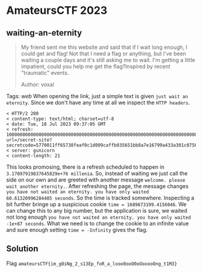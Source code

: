 # AmateursCTF 2023

## waiting-an-eternity

> My friend sent me this website and said that if I wait long enough, I could get and flag! Not that I need a flag or anything, but I've been waiting a couple days and it's still asking me to wait. I'm getting a little impatient, could you help me get the flag?Inspired by recent "traumatic" events.
>
>  Author: voxal
>

Tags: _web_
When opening the link, just a simple text is given `just wait an eternity`. Since we don't have any time at all we inspect the `HTTP headers`. 

```
< HTTP/2 200
< content-type: text/html; charset=utf-8
< date: Tue, 18 Jul 2023 09:37:05 GMT
< refresh: 1000000000000000000000000000000000000000000000000000000000000000000000000000000000000000; url=/secret-site?secretcode=5770011ff65738feaf0c1d009caffb035651bb8a7e16799a433a301c0756003a
< server: gunicorn
< content-length: 21
```

This looks promosing, there is a refresh scheduled to happen in `3.17097919837645829e+76 millenia`. So, instead of waiting we just call the side on our own and are greeted with another message `welcome. please wait another eternity.`. After refreshing the page, the message changes `you have not waited an eternity. you have only waited 60.61320996284485 seconds`. So the time is tracked somewhere. Inspecting a bit further bringe up a suspicious cookie `time = 1689673199.4156046`. We can change this to any big number, but the application is sure, we waited not long enough `you have not waited an eternity. you have only waited -1e+87 seconds`. What we need is to change the cookie to an infinite value and sure enough setting `time = -Infinity` gives the flag.

## Solution

Flag `amateursCTF{im_g0iNg_2_s13Ep_foR_a_looo0ooO0oOooooOng_t1M3}`